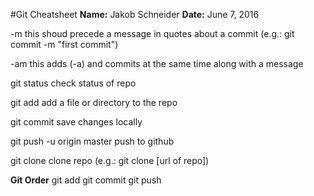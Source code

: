 #Git Cheatsheet
**Name:** Jakob Schneider
**Date:** June 7, 2016

-m  this shoud precede a message in quotes about a commit (e.g.: git commit -m "first commit")

-am  this adds (-a) and commits at the same time along with a message

git status  	check status of repo

git add  		add a file or directory to the repo

git commit 		save changes locally

git push -u origin master  		push to github

git clone		clone repo (e.g.: git clone [url of repo])

**Git Order**
git add
git commit
git push


